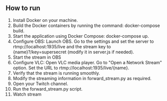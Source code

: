 ## How to run

1. Install Docker on your machine.
2. Build the Docker containers by running the command: docker-compose build.
3. Start the application using Docker Compose: docker-compose up.
4. Configure OBS:
    Launch OBS.
    Go to the settings and set the server to rtmp://localhost:1935/live and the stream key to {name}?/key=supersecret (modify it in server.js if needed).
5. Start the stream in OBS
6. Configure VLC:
    Open VLC media player.
    Go to "Open a Network Stream" option.
    Set the URL to rtmp://localhost:1935/live/{name}.
7. Verify that the stream is running smoothly.
8. Modify the streaming information in forward_stream.py as required.
9. Open your Twitch channel.
10. Run the forward_stream.py script.
11. Watch stream
